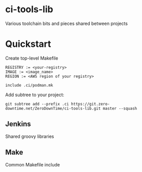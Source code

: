 # ci-tools-lib

Various toolchain bits and pieces shared between projects

# Quickstart
Create top-level Makefile
```
REGISTRY := <your-registry>
IMAGE := <image_name>
REGION := <AWS region of your registry>

include .ci/podman.mk
```

Add subtree to your project:
```
git subtree add --prefix .ci https://git.zero-downtime.net/ZeroDownTime/ci-tools-lib.git master --squash
```


## Jenkins
Shared groovy libraries

## Make
Common Makefile include
